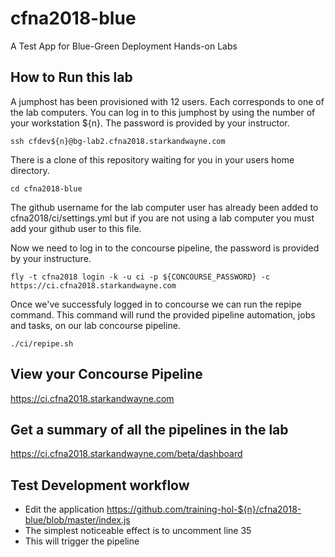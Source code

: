 # cfna2018-blue
A Test App for Blue-Green Deployment Hands-on Labs

## How to Run this lab
A jumphost has been provisioned with 12 users. Each corresponds to one of the lab computers. You can log in to this jumphost by using the number of your workstation ${n}. The password is provided by your instructor. 

`ssh cfdev${n}@bg-lab2.cfna2018.starkandwayne.com`

There is a clone of this repository waiting for you in your users home directory. 

`cd cfna2018-blue`

The github username for the lab computer user has already been added to cfna2018/ci/settings.yml but if you are not using a lab computer you must add your github user to this file. 

Now we need to log in to the concourse pipeline, the password is provided by your instructure. 

`fly -t cfna2018 login -k -u ci -p ${CONCOURSE_PASSWORD} -c https://ci.cfna2018.starkandwayne.com`

Once we've successfuly logged in to concourse we can run the repipe command. This command will rund the provided pipeline automation, jobs and tasks, on our lab concourse pipeline.  

`./ci/repipe.sh`

## View your Concourse Pipeline
https://ci.cfna2018.starkandwayne.com

## Get a summary of all the pipelines in the lab
https://ci.cfna2018.starkandwayne.com/beta/dashboard

## Test Development workflow
* Edit the application https://github.com/training-hol-${n}/cfna2018-blue/blob/master/index.js
* The simplest noticeable effect is to uncomment line 35
* This will trigger the pipeline

